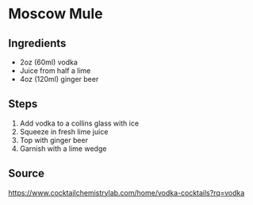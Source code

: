 # Moscow Mule

## Ingredients

- 2oz (60ml) vodka
- Juice from half a lime
- 4oz (120ml) ginger beer

## Steps

1. Add vodka to a collins glass with ice
2. Squeeze in fresh lime juice
3. Top with ginger beer
4. Garnish with a lime wedge

## Source
https://www.cocktailchemistrylab.com/home/vodka-cocktails?rq=vodka